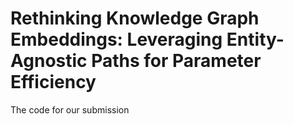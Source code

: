# Rethinking Knowledge Graph Embeddings: Leveraging Entity-Agnostic Paths for Parameter Efficiency
The code for our submission 

